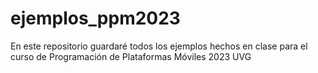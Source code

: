 # ejemplos_ppm2023
En este repositorio guardaré todos los ejemplos hechos en clase para el curso de Programación de Plataformas Móviles 2023 UVG
